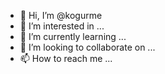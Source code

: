 - 👋 Hi, I’m @kogurme
- 👀 I’m interested in ...
- 🌱 I’m currently learning ...
- 💞️ I’m looking to collaborate on ...
- 📫 How to reach me ...

<!---
kogurme/kogurme is a ✨ special ✨ repository because its `README.md` (this file) appears on your GitHub profile.
You can click the Preview link to take a look at your ch



Lucifer.git
